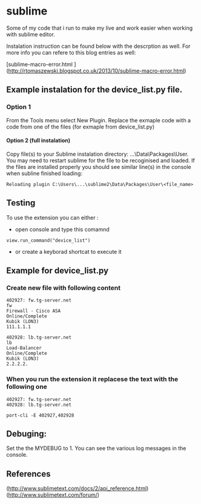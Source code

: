 sublime
=======

Some of my code that i run to make my live and work easier when working with sublime editor.

Instalation instruction can be found below with the descrption as well. For more info you can refere to this blog entries as well:

[sublime-macro-error.html ] (http://rtomaszewski.blogspot.co.uk/2013/10/sublime-macro-error.html)


## Example instalation for the device_list.py file.

### Option 1

From the Tools menu select New Plugin. Replace the exmaple code with a code from one of the files (for exmaple from device_list.py)

#### Option 2 (full instalation)

Copy file(s) to your Sublime instalation directory: ...\Data\Packages\User\.
You may need to restart sublime for the file to be recoginised and loaded.
If the files are installed properly you should see similar line(s) in the console when subline finished loading:

```
Reloading plugin C:\Users\...\sublime2\Data\Packages\User\<file_name>
```

## Testing

To use the extension you can either :

- open console and type this comamnd

```
view.run_command("device_list")
```

- or create a keyborad shortcat to execute it

## Example for device_list.py

### Create new file with following content 

```
402927: fw.tg-server.net
fw
Firewall - Cisco ASA
Online/Complete
Kubik (LON3)
111.1.1.1
 
402928: lb.tg-server.net
lb
Load-Balancer
Online/Complete
Kubik (LON3)
2.2.2.2.
```
 
### When you run the extension it replacese the text with the following one

```
402927: fw.tg-server.net
402928: lb.tg-server.net

port-cli -E 402927,402928
```
 
## Debuging:

Set the the MYDEBUG to 1. You can see the various log messages in the console.

## References

(http://www.sublimetext.com/docs/2/api_reference.html)
(http://www.sublimetext.com/forum/)



